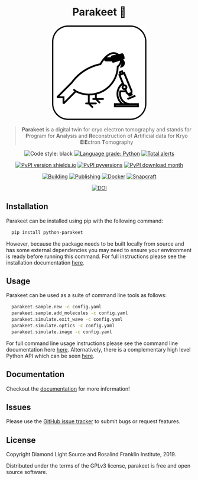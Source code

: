 <div align="center">

# Parakeet :parrot:

![Parakeet](docs/source/images/parakeet_small.png)

> **Parakeet** is a digital twin for cryo electron tomography and stands for **P**rogram for **A**nalysis and **R**econstruction of **A**rtificial data for **K**ryo **E**l**E**ctron **T**omography

![Code style: black](https://img.shields.io/badge/code%20style-black-000000.svg)
[![Language grade: Python](https://img.shields.io/lgtm/grade/python/g/rosalindfranklininstitute/amplus-digital-twin.svg?logo=lgtm&logoWidth=18)](https://lgtm.com/projects/g/rosalindfranklininstitute/amplus-digital-twin/context:python)
[![Total alerts](https://img.shields.io/lgtm/alerts/g/rosalindfranklininstitute/amplus-digital-twin.svg?logo=lgtm&logoWidth=18)](https://lgtm.com/projects/g/rosalindfranklininstitute/amplus-digital-twin/alerts/)

[![PyPI version shields.io](https://img.shields.io/pypi/v/python-parakeet.svg)](https://pypi.python.org/pypi/python-parakeet/)
[![PyPI pyversions](https://img.shields.io/pypi/pyversions/python-parakeet.svg)](https://pypi.python.org/pypi/python-parakeet/)
[![PyPI download month](https://img.shields.io/pypi/dm/python-parakeet.svg)](https://pypi.python.org/pypi/python-parakeet/)

[![Building](https://github.com/rosalindfranklininstitute/amplus-digital-twin/actions/workflows/python-package.yml/badge.svg)](https://github.com/rosalindfranklininstitute/amplus-digital-twin/actions/workflows/python-package.yml)
[![Publishing](https://github.com/rosalindfranklininstitute/amplus-digital-twin/actions/workflows/python-publish.yml/badge.svg)](https://github.com/rosalindfranklininstitute/amplus-digital-twin/actions/workflows/python-publish.yml)
[![Docker](https://github.com/rosalindfranklininstitute/amplus-digital-twin/actions/workflows/docker-publish.yml/badge.svg)](https://github.com/rosalindfranklininstitute/amplus-digital-twin/actions/workflows/docker-publish.yml)
[![Snapcraft](https://github.com/rosalindfranklininstitute/amplus-digital-twin/actions/workflows/snapcraft.yml/badge.svg)](https://github.com/rosalindfranklininstitute/amplus-digital-twin/actions/workflows/snapcraft.yml)

[![DOI](https://zenodo.org/badge/204956111.svg)](https://zenodo.org/badge/latestdoi/204956111)

</div>

## Installation

Parakeet can be installed using pip with the following command:

```sh
  pip install python-parakeet
```

However, because the package needs to be built locally from source and has some
external dependencies you may need to ensure your environment is ready before
running this command. For full instructions please see the installation
documentation
[here](https://rosalindfranklininstitute.github.io/amplus-digital-twin/installation.html).

## Usage

Parakeet can be used as a suite of command line tools as follows:

```sh
  parakeet.sample.new -c config.yaml
  parakeet.sample.add_molecules -c config.yaml
  parakeet.simulate.exit_wave -c config.yaml
  parakeet.simulate.optics -c config.yaml
  parakeet.simulate.image -c config.yaml
```

For full command line usage instructions please see the command line
documentation here
[here](https://rosalindfranklininstitute.github.io/amplus-digital-twin/usage.html).
Alternatively, there is a complementary high level Python API which can be seen
[here](https://rosalindfranklininstitute.github.io/amplus-digital-twin/api.html).

## Documentation

Checkout the [documentation](https://rosalindfranklininstitute.github.io/amplus-digital-twin/) for more information!

## Issues

Please use the [GitHub issue tracker](https://github.com/rosalindfranklininstitute/parakeet/issues) to submit bugs or request features.

## License

Copyright Diamond Light Source and Rosalind Franklin Institute, 2019.

Distributed under the terms of the GPLv3 license, parakeet is free and open source software.

